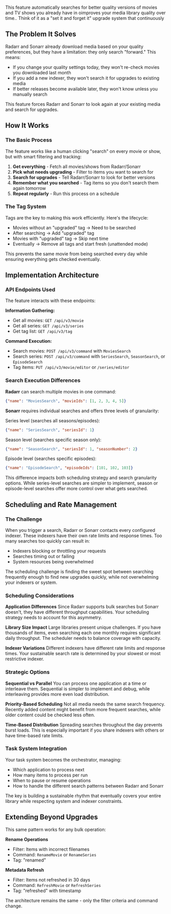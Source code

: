 This feature automatically searches for better quality versions of movies and TV shows you already have in oimproves your media library quality over time.. Think of it as a "set it and forget it" upgrade system that continuously 

## The Problem It Solves

Radarr and Sonarr already download media based on your quality preferences, but they have a limitation: they only search "forward." This means:

- If you change your quality settings today, they won't re-check movies you downloaded last month
- If you add a new indexer, they won't search it for upgrades to existing media
- If better releases become available later, they won't know unless you manually search

This feature forces Radarr and Sonarr to look again at your existing media and search for upgrades.

## How It Works

### The Basic Process

The feature works like a human clicking "search" on every movie or show, but with smart filtering and tracking:

1. **Get everything** - Fetch all movies/shows from Radarr/Sonarr
2. **Pick what needs upgrading** - Filter to items you want to search for
3. **Search for upgrades** - Tell Radarr/Sonarr to look for better versions
4. **Remember what you searched** - Tag items so you don't search them again tomorrow
5. **Repeat regularly** - Run this process on a schedule

### The Tag System

Tags are the key to making this work efficiently. Here's the lifecycle:

- Movies without an "upgraded" tag → Need to be searched
- After searching → Add "upgraded" tag
- Movies with "upgraded" tag → Skip next time
- Eventually → Remove all tags and start fresh (unattended mode)

This prevents the same movie from being searched every day while ensuring everything gets checked eventually.

## Implementation Architecture

### API Endpoints Used

The feature interacts with these endpoints:

**Information Gathering:**

- Get all movies: `GET /api/v3/movie`
- Get all series: `GET /api/v3/series`
- Get tag list: `GET /api/v3/tag`

**Command Execution:**

- Search movies: `POST /api/v3/command` with `MoviesSearch`
- Search series: `POST /api/v3/command` with `SeriesSearch`, `SeasonSearch`, or `EpisodeSearch`
- Tag items: `PUT /api/v3/movie/editor` or `/series/editor`

### Search Execution Differences

**Radarr** can search multiple movies in one command:

```json
{"name": "MoviesSearch", "movieIds": [1, 2, 3, 4, 5]}
```

**Sonarr** requires individual searches and offers three levels of granularity:

Series level (searches all seasons/episodes):

```json
{"name": "SeriesSearch", "seriesId": 1}
```

Season level (searches specific season only):

```json
{"name": "SeasonSearch", "seriesId": 1, "seasonNumber": 2}
```

Episode level (searches specific episodes):

```json
{"name": "EpisodeSearch", "episodeIds": [101, 102, 103]}
```

This difference impacts both scheduling strategy and search granularity options. While series-level searches are simpler to implement, season or episode-level searches offer more control over what gets searched.

## Scheduling and Rate Management

### The Challenge

When you trigger a search, Radarr or Sonarr contacts every configured indexer. These indexers have their own rate limits and response times. Too many searches too quickly can result in:

- Indexers blocking or throttling your requests
- Searches timing out or failing
- System resources being overwhelmed

The scheduling challenge is finding the sweet spot between searching frequently enough to find new upgrades quickly, while not overwhelming your indexers or system.

### Scheduling Considerations

**Application Differences** Since Radarr supports bulk searches but Sonarr doesn't, they have different throughput capabilities. Your scheduling strategy needs to account for this asymmetry.

**Library Size Impact** Large libraries present unique challenges. If you have thousands of items, even searching each one monthly requires significant daily throughput. The scheduler needs to balance coverage with capacity.

**Indexer Variations** Different indexers have different rate limits and response times. Your sustainable search rate is determined by your slowest or most restrictive indexer.

### Strategic Options

**Sequential vs Parallel** You can process one application at a time or interleave them. Sequential is simpler to implement and debug, while interleaving provides more even load distribution.

**Priority-Based Scheduling** Not all media needs the same search frequency. Recently added content might benefit from more frequent searches, while older content could be checked less often.

**Time-Based Distribution** Spreading searches throughout the day prevents burst loads. This is especially important if you share indexers with others or have time-based rate limits.

### Task System Integration

Your task system becomes the orchestrator, managing:

- Which application to process next
- How many items to process per run
- When to pause or resume operations
- How to handle the different search patterns between Radarr and Sonarr

The key is building a sustainable rhythm that eventually covers your entire library while respecting system and indexer constraints.

## Extending Beyond Upgrades

This same pattern works for any bulk operation:

**Rename Operations**

- Filter: Items with incorrect filenames
- Command: `RenameMovie` or `RenameSeries`
- Tag: "renamed"

**Metadata Refresh**

- Filter: Items not refreshed in 30 days
- Command: `RefreshMovie` or `RefreshSeries`
- Tag: "refreshed" with timestamp

The architecture remains the same - only the filter criteria and command change.